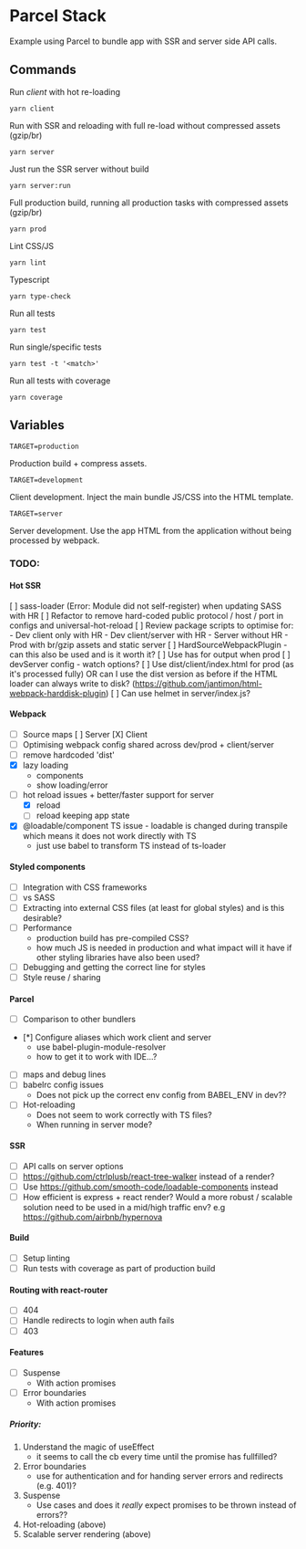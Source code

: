 # Parcel Stack

Example using Parcel to bundle app with SSR and server side API calls.

## Commands

Run *client* with hot re-loading

```
yarn client
```

Run with SSR and reloading with full re-load without compressed assets (gzip/br)
```
yarn server
```

Just run the SSR server without build
```
yarn server:run
```

Full production build, running all production tasks with compressed assets (gzip/br)

```
yarn prod
```

Lint CSS/JS

```
yarn lint
```

Typescript

```
yarn type-check
```

Run all tests

```
yarn test
```

Run single/specific tests

```
yarn test -t '<match>'
```

Run all tests with coverage

```
yarn coverage
```

## Variables

```
TARGET=production
```

Production build + compress assets.

```
TARGET=development
```

Client development. Inject the main bundle JS/CSS into the HTML template.

```
TARGET=server
```

Server development. Use the app HTML from the application without being processed by webpack.

### TODO:

#### Hot SSR

[ ] sass-loader (Error: Module did not self-register) when updating SASS with HR
[ ] Refactor to remove hard-coded public protocol / host / port in configs and universal-hot-reload
[ ] Review package scripts to optimise for:
    - Dev client only with HR
    - Dev client/server with HR
    - Server without HR
    - Prod with br/gzip assets and static server
[ ] HardSourceWebpackPlugin - can this also be used and is it worth it?
[ ] Use has for output when prod
[ ] devServer config - watch options?
[ ] Use dist/client/index.html for prod (as it's processed fully) OR can I use the dist version as before if the HTML loader
    can always write to disk? (https://github.com/jantimon/html-webpack-harddisk-plugin)
[ ] Can use helmet in server/index.js?



#### Webpack
- [ ] Source maps
    [ ] Server
    [X] Client
- [ ] Optimising webpack config shared across dev/prod + client/server
- [ ] remove hardcoded 'dist'
- [X] lazy loading
    - components
    - show loading/error
- [ ] hot reload issues + better/faster support for server
    - [X] reload
    - [ ] reload keeping app state
- [X] @loadable/component TS issue - loadable is changed during transpile which means it does not work directly with TS
    - just use babel to transform TS instead of ts-loader

#### Styled components
- [ ] Integration with CSS frameworks
- [ ] vs SASS
- [ ] Extracting into external CSS files (at least for global styles) and is this desirable?
- [ ] Performance
    * production build has pre-compiled CSS?
    * how much JS is needed in production and what impact will it have if other styling libraries have also been used?
- [ ] Debugging and getting the correct line for styles
- [ ] Style reuse / sharing

#### Parcel
- [ ] Comparison to other bundlers
- [*] Configure aliases which work client and server
    - use babel-plugin-module-resolver
    - how to get it to work with IDE...?
- [ ] maps and debug lines
- [ ] babelrc config issues
    * Does not pick up the correct env config from BABEL_ENV in dev??
- [ ] Hot-reloading
    * Does not seem to work correctly with TS files?
    * When running in server mode?

#### SSR
- [ ] API calls on server options
- [ ] https://github.com/ctrlplusb/react-tree-walker instead of a render?
- [ ] Use https://github.com/smooth-code/loadable-components instead
- [ ] How efficient is express + react render? Would a more robust / scalable solution need to be used in a mid/high traffic env? e.g https://github.com/airbnb/hypernova

#### Build
- [ ] Setup linting
- [ ] Run tests with coverage as part of production build

#### Routing with react-router
- [ ] 404
- [ ] Handle redirects to login when auth fails
- [ ] 403

#### Features
- [ ] Suspense
    - With action promises
- [ ] Error boundaries
    - With action promises
        


##### Priority:

1. Understand the magic of useEffect
    - it seems to call the cb every time until the promise has fullfilled?
2. Error boundaries
    - use for authentication and for handing server errors and redirects (e.g. 401)?
3. Suspense
    - Use cases and does it _really_ expect promises to be thrown instead of errors??
4. Hot-reloading (above)
5. Scalable server rendering (above)
  
    
    
    
